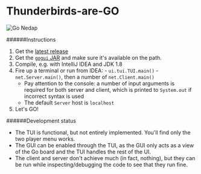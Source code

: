 # Thunderbirds-are-GO

![Go Nedap](https://lh3.googleusercontent.com/auTNfJrwgwucKHhXd1a0ByaE1LIvM978jw869umNKTEVAhL0-W7H8ikX-7O-pJdDMQ7zJw=w1264 "Go Nedap")

######Instructions
1. Get the [latest release](https://github.com/erikhuizinga/Thunderbirds-are-GO/releases/latest)
1337. Get the [`gogui` JAR](https://github.com/BlueWizardNedap/gogui/blob/master/bin/gui-1.1.jar) and make sure it's available on the path.
1337. Compile, e.g. with IntelliJ IDEA and JDK 1.8
1337. Fire up a terminal or run from IDEA:
    - `ui.tui.TUI.main()`
    - `net.Server.main()`, then a number of `net.Client.main()`
      - Pay attention to the console: a number of input arguments is required for both server and client, which is printed to `System.out` if incorrect syntax is used
      - The default `Server` host is `localhost`
1337. Let's GO!

######Development status
- The TUI is functional, but not entirely implemented. You'll find only the two player menu works.
- The GUI can be enabled through the TUI, as the GUI only acts as a view of the Go board and the TUI handles the rest of the UI.
- The client and server don't achieve much (in fact, nothing), but they can be run while inspecting/debugging the code to see that they run fine.